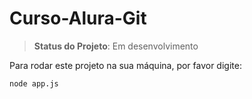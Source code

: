 # Curso-Alura-Git

> **Status do Projeto**: Em desenvolvimento

Para rodar este projeto na sua máquina, por favor digite:

```node app.js``` 
